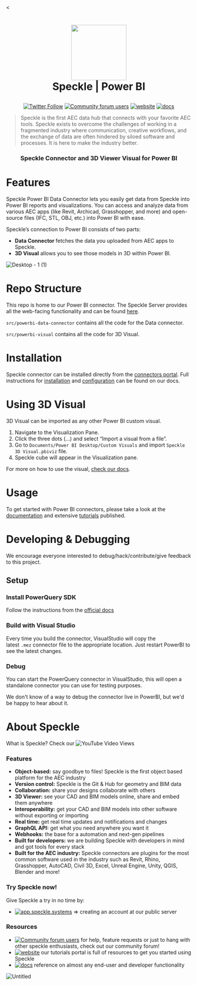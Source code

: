 <<h1 align="center">
  <img src="https://user-images.githubusercontent.com/2679513/131189167-18ea5fe1-c578-47f6-9785-3748178e4312.png" width="150px"/><br/>
  Speckle | Power BI
</h1>

<p align="center"><a href="https://twitter.com/SpeckleSystems"><img src="https://img.shields.io/twitter/follow/SpeckleSystems?style=social" alt="Twitter Follow"></a> <a href="https://speckle.community"><img src="https://img.shields.io/discourse/users?server=https%3A%2F%2Fspeckle.community&amp;style=flat-square&amp;logo=discourse&amp;logoColor=white" alt="Community forum users"></a> <a href="https://speckle.systems"><img src="https://img.shields.io/badge/https://-speckle.systems-royalblue?style=flat-square" alt="website"></a> <a href="https://speckle.guide/dev/"><img src="https://img.shields.io/badge/docs-speckle.guide-orange?style=flat-square&amp;logo=read-the-docs&amp;logoColor=white" alt="docs"></a></p>

> Speckle is the first AEC data hub that connects with your favorite AEC tools. Speckle exists to overcome the challenges of working in a fragmented industry where communication, creative workflows, and the exchange of data are often hindered by siloed software and processes. It is here to make the industry better.

<h3 align="center">
    Speckle Connector and 3D Viewer Visual for Power BI
</h3>

# Features

Speckle Power BI Data Connector lets you easily get data from Speckle into Power BI reports and visualizations. You can access and analyze data from various AEC apps (like Revit, Archicad, Grasshopper, and more) and open-source files (IFC, STL, OBJ, etc.) into Power BI with ease. 

Speckle’s connection to Power BI consists of two parts:

- **Data Connector** fetches the data you uploaded from AEC apps to Speckle.
- **3D Visual** allows you to see those models in 3D within Power BI.

![Desktop - 1 (1)](https://github.com/specklesystems/speckle-powerbi/assets/51519350/6d2c5224-965f-4eae-b869-be26cb48c6b2)

# Repo Structure

This repo is home to our Power BI connector. The Speckle Server provides all the web-facing functionality and can be found [here](https://github.com/specklesystems/Server).

`src/powerbi-data-connector` contains all the code for the Data connector.

`src/powerbi-visual` contains all the code for 3D Visual.

# Installation

Speckle connector can be installed directly from the [connectors portal](https://app.speckle.systems/connectors/). Full instructions for [installation](https://speckle.guide/user/powerbi/installation.html) and [configuration](https://speckle.guide/user/powerbi/configuration.html) can be found on our docs.

# Using 3D Visual

3D Visual can be imported as any other Power BI custom visual.

1. Navigate to the Visualization Pane.
2. Click the three dots (…) and select “Import a visual from a file”.
3. Go to `Documents/Power BI Desktop/Custom Visuals` and import `Speckle 3D Visual.pbiviz` file.
4. Speckle cube will appear in the Visualization pane.

For more on how to use the visual, [check our docs](https://speckle.guide/user/powerbi-visual/introduction.html).

# Usage

To get started with Power BI connectors, please take a look at the [documentation](https://speckle.guide/user/powerbi/introduction.html) and extensive [tutorials](https://www.youtube.com/playlist?list=PLlI5Dyt2HaEsZHG2WJ75WIM0Brx6VHT2S) published. 

# **Developing & Debugging**

We encourage everyone interested to debug/hack/contribute/give feedback to this project.

## **Setup**

### **Install PowerQuery SDK**

Follow the instructions from the [official docs](https://docs.microsoft.com/en-us/power-query/installingsdk)

### **Build with Visual Studio**

Every time you build the connector, VisualStudio will copy the latest `.mez` connector file to the appropriate location. Just restart PowerBI to see the latest changes.

### **Debug**

You can start the PowerQuery connector in VisualStudio, this will open a standalone connector you can use for testing purposes.

We don't know of a way to debug the connector live in PowerBI, but we'd be happy to hear about it.


# About Speckle

What is Speckle? Check our ![YouTube Video Views](https://img.shields.io/youtube/views/B9humiSpHzM?label=Speckle%20in%201%20minute%20video&style=social)

### Features

- **Object-based:** say goodbye to files! Speckle is the first object based platform for the AEC industry
- **Version control:** Speckle is the Git & Hub for geometry and BIM data
- **Collaboration:** share your designs collaborate with others
- **3D Viewer:** see your CAD and BIM models online, share and embed them anywhere
- **Interoperability:** get your CAD and BIM models into other software without exporting or importing
- **Real time:** get real time updates and notifications and changes
- **GraphQL API:** get what you need anywhere you want it
- **Webhooks:** the base for a automation and next-gen pipelines
- **Built for developers:** we are building Speckle with developers in mind and got tools for every stack
- **Built for the AEC industry:** Speckle connectors are plugins for the most common software used in the industry such as Revit, Rhino, Grasshopper, AutoCAD, Civil 3D, Excel, Unreal Engine, Unity, QGIS, Blender and more!

### Try Speckle now!

Give Speckle a try in no time by:

- [![app.speckle.systems](https://img.shields.io/badge/https://-speckle.xyz-0069ff?style=flat-square&logo=hackthebox&logoColor=white)](https://app.speckle.systems) ⇒ creating an account at our public server

### Resources

- [![Community forum users](https://img.shields.io/badge/community-forum-green?style=for-the-badge&logo=discourse&logoColor=white)](https://speckle.community) for help, feature requests or just to hang with other speckle enthusiasts, check out our community forum!
- [![website](https://img.shields.io/badge/tutorials-speckle.systems-royalblue?style=for-the-badge&logo=youtube)](https://speckle.systems) our tutorials portal is full of resources to get you started using Speckle
- [![docs](https://img.shields.io/badge/docs-speckle.guide-orange?style=for-the-badge&logo=read-the-docs&logoColor=white)](https://speckle.guide/dev/) reference on almost any end-user and developer functionality

![Untitled](https://user-images.githubusercontent.com/2679513/132021739-15140299-624d-4410-98dc-b6ae6d9027ab.png)

